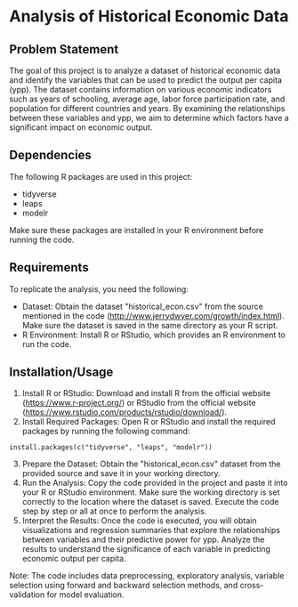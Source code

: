 # Analysis of Historical Economic Data

## Problem Statement
The goal of this project is to analyze a dataset of historical economic data and identify the variables that can be used to predict the output per capita (ypp). The dataset contains information on various economic indicators such as years of schooling, average age, labor force participation rate, and population for different countries and years. By examining the relationships between these variables and ypp, we aim to determine which factors have a significant impact on economic output.

## Dependencies
The following R packages are used in this project:
* tidyverse
* leaps
* modelr
  
Make sure these packages are installed in your R environment before running the code.

## Requirements
To replicate the analysis, you need the following:
* Dataset: Obtain the dataset "historical_econ.csv" from the source mentioned in the code (http://www.jerrydwyer.com/growth/index.html). Make sure the dataset is saved in the same directory as your R script.
* R Environment: Install R or RStudio, which provides an R environment to run the code.

## Installation/Usage
1. Install R or RStudio: Download and install R from the official website (https://www.r-project.org/) or RStudio from the official website (https://www.rstudio.com/products/rstudio/download/).
2. Install Required Packages: Open R or RStudio and install the required packages by running the following command:
```
install.packages(c("tidyverse", "leaps", "modelr"))
```
3. Prepare the Dataset: Obtain the "historical_econ.csv" dataset from the provided source and save it in your working directory.
4. Run the Analysis: Copy the code provided in the project and paste it into your R or RStudio environment. Make sure the working directory is set correctly to the location where the dataset is saved. Execute the code step by step or all at once to perform the analysis.
5. Interpret the Results: Once the code is executed, you will obtain visualizations and regression summaries that explore the relationships between variables and their predictive power for ypp. Analyze the results to understand the significance of each variable in predicting economic output per capita.

Note: The code includes data preprocessing, exploratory analysis, variable selection using forward and backward selection methods, and cross-validation for model evaluation.

